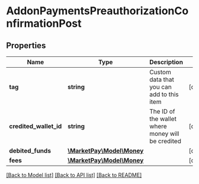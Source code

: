 # AddonPaymentsPreauthorizationConfirmationPost

## Properties
Name | Type | Description | Notes
------------ | ------------- | ------------- | -------------
**tag** | **string** | Custom data that you can add to this item | [optional] 
**credited_wallet_id** | **string** | The ID of the wallet where money will be credited | [optional] 
**debited_funds** | [**\MarketPay\Model\Money**](Money.md) |  | [optional] 
**fees** | [**\MarketPay\Model\Money**](Money.md) |  | [optional] 

[[Back to Model list]](../README.md#documentation-for-models) [[Back to API list]](../README.md#documentation-for-api-endpoints) [[Back to README]](../README.md)


